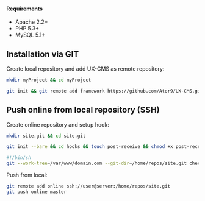#### Requirements
* Apache 2.2+
* PHP 5.3+
* MySQL 5.1+

## Installation via GIT
Create local repository and add UX-CMS as remote repository:
```sh
mkdir myProject && cd myProject

git init && git remote add framework https://github.com/Ator9/UX-CMS.git && git pull framework master
```
## Push online from local repository (SSH)
Create online repository and setup hook:
```sh
mkdir site.git && cd site.git

git init --bare && cd hooks && touch post-receive && chmod +x post-receive && vi post-receive
```
```sh
#!/bin/sh
git --work-tree=/var/www/domain.com --git-dir=/home/repos/site.git checkout -f
```
Push from local:
```sh
git remote add online ssh://user@server:/home/repos/site.git
git push online master
```
